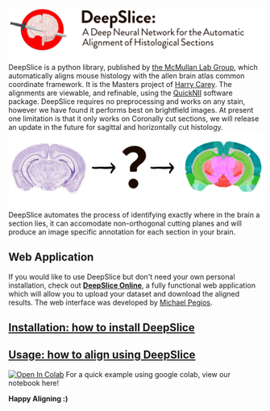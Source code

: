 
![Alt](docs/DeepSlice_github_banner.png "DeepSlice Banner")
DeepSlice is a python library, published by [the McMullan Lab Group](https://researchers.mq.edu.au/en/persons/simon-mcmullan), which automatically aligns mouse histology with the allen brain atlas common coordinate framework.
It is the Masters project of [Harry Carey](https://github.com/PolarBean/). The alignments are viewable, and refinable, using the [QuickNII](https://www.nitrc.org/projects/quicknii "QuickNII") software package.
DeepSlice requires no preprocessing and works on any stain, however we have found it performs best on brightfield images.
At present one limitation is that it only works on Coronally cut sections, we will release an update in the future for sagittal and horizontally cut histology.
![Alt](docs/process.PNG) 
DeepSlice automates the process of identifying exactly where in the brain a section lies, it can accomodate non-orthogonal cutting planes and will produce an image specific annotation for each section in your brain.   
## Web Application
If you would like to use DeepSlice but don't need your own personal installation, check out [**DeepSlice Online**](www.DeepSlice.com.au), a fully functional web application which will allow you to upload your dataset and download the aligned results. The web interface was developed by [Michael Pegios](https://github.com/ThermoDev/).
## [Installation: how to install DeepSlice](docs/installation.md)

## [Usage: how to align using DeepSlice](docs/usage.md)
[![Open In Colab](https://colab.research.google.com/assets/colab-badge.svg)](https://colab.research.google.com/github/PolarBean/DeepSlice/blob/master/example_notebooks/DeepSlice_example.ipynb)
For a quick example using google colab, view our notebook here! 

**Happy Aligning :)**






